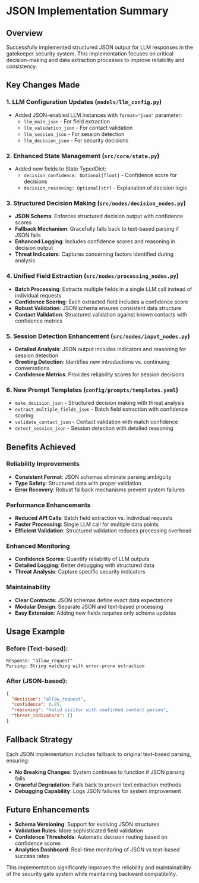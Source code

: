 # JSON Implementation Summary

## Overview
Successfully implemented structured JSON output for LLM responses in the gatekeeper security system. This implementation focuses on critical decision-making and data extraction processes to improve reliability and consistency.

## Key Changes Made

### 1. **LLM Configuration Updates** (`models/llm_config.py`)
- Added JSON-enabled LLM instances with `format="json"` parameter:
  - `llm_main_json` - For field extraction
  - `llm_validation_json` - For contact validation  
  - `llm_session_json` - For session detection
  - `llm_decision_json` - For security decisions

### 2. **Enhanced State Management** (`src/core/state.py`)
- Added new fields to State TypedDict:
  - `decision_confidence: Optional[float]` - Confidence score for decisions
  - `decision_reasoning: Optional[str]` - Explanation of decision logic

### 3. **Structured Decision Making** (`src/nodes/decision_nodes.py`)
- **JSON Schema**: Enforces structured decision output with confidence scores
- **Fallback Mechanism**: Gracefully falls back to text-based parsing if JSON fails
- **Enhanced Logging**: Includes confidence scores and reasoning in decision output
- **Threat Indicators**: Captures concerning factors identified during analysis

### 4. **Unified Field Extraction** (`src/nodes/processing_nodes.py`)
- **Batch Processing**: Extracts multiple fields in a single LLM call instead of individual requests
- **Confidence Scoring**: Each extracted field includes a confidence score
- **Robust Validation**: JSON schema ensures consistent data structure
- **Contact Validation**: Structured validation against known contacts with confidence metrics

### 5. **Session Detection Enhancement** (`src/nodes/input_nodes.py`)
- **Detailed Analysis**: JSON output includes indicators and reasoning for session detection
- **Greeting Detection**: Identifies new introductions vs. continuing conversations
- **Confidence Metrics**: Provides reliability scores for session decisions

### 6. **New Prompt Templates** (`config/prompts/templates.yaml`)
- `make_decision_json` - Structured decision making with threat analysis
- `extract_multiple_fields_json` - Batch field extraction with confidence scoring
- `validate_contact_json` - Contact validation with match confidence
- `detect_session_json` - Session detection with detailed reasoning

## Benefits Achieved

### **Reliability Improvements**
- **Consistent Format**: JSON schemas eliminate parsing ambiguity
- **Type Safety**: Structured data with proper validation
- **Error Recovery**: Robust fallback mechanisms prevent system failures

### **Performance Enhancements**
- **Reduced API Calls**: Batch field extraction vs. individual requests
- **Faster Processing**: Single LLM call for multiple data points
- **Efficient Validation**: Structured validation reduces processing overhead

### **Enhanced Monitoring**
- **Confidence Scores**: Quantify reliability of LLM outputs
- **Detailed Logging**: Better debugging with structured data
- **Threat Analysis**: Capture specific security indicators

### **Maintainability**
- **Clear Contracts**: JSON schemas define exact data expectations
- **Modular Design**: Separate JSON and text-based processing
- **Easy Extension**: Adding new fields requires only schema updates

## Usage Example

### Before (Text-based):
```
Response: "allow_request"
Parsing: String matching with error-prone extraction
```

### After (JSON-based):
```json
{
  "decision": "allow_request",
  "confidence": 0.85,
  "reasoning": "Valid visitor with confirmed contact person",
  "threat_indicators": []
}
```

## Fallback Strategy
Each JSON implementation includes fallback to original text-based parsing, ensuring:
- **No Breaking Changes**: System continues to function if JSON parsing fails
- **Graceful Degradation**: Falls back to proven text extraction methods
- **Debugging Capability**: Logs JSON failures for system improvement

## Future Enhancements
- **Schema Versioning**: Support for evolving JSON structures
- **Validation Rules**: More sophisticated field validation
- **Confidence Thresholds**: Automatic decision routing based on confidence scores
- **Analytics Dashboard**: Real-time monitoring of JSON vs text-based success rates

This implementation significantly improves the reliability and maintainability of the security gate system while maintaining backward compatibility.
